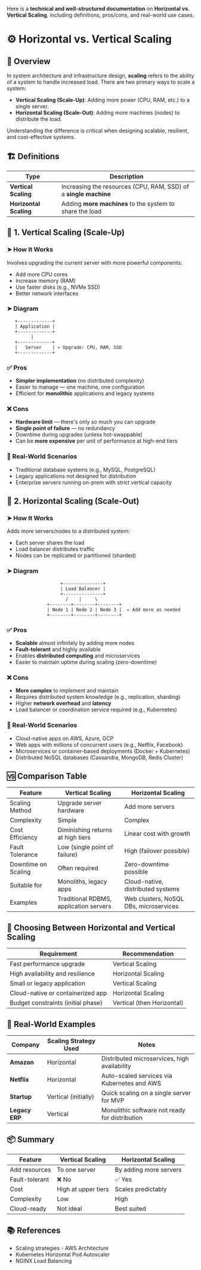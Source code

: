Here is a **technical and well-structured documentation** on **Horizontal vs. Vertical Scaling**, including definitions, pros/cons, and real-world use cases.

# ⚙️ Horizontal vs. Vertical Scaling

## 📘 Overview

In system architecture and infrastructure design, **scaling** refers to the ability of a system to handle increased load. There are two primary ways to scale a system:

- **Vertical Scaling (Scale-Up)**: Adding more power (CPU, RAM, etc.) to a single server.
- **Horizontal Scaling (Scale-Out)**: Adding more machines (nodes) to distribute the load.

Understanding the difference is critical when designing scalable, resilient, and cost-effective systems.

## 🏗️ Definitions

| **Type** | **Description** |
| --- | --- |
| **Vertical Scaling** | Increasing the resources (CPU, RAM, SSD) of a **single machine** |
| **Horizontal Scaling** | Adding **more machines** to the system to share the load |

## 🧱 1. Vertical Scaling (Scale-Up)

### ➤ How It Works

Involves upgrading the current server with more powerful components:

- Add more CPU cores
- Increase memory (RAM)
- Use faster disks (e.g., NVMe SSD)
- Better network interfaces

### ➤ Diagram

```pgsql
   +-------------+
   | Application |
   +-------------+
         |
   +-------------+
   |   Server    | ← Upgrade: CPU, RAM, SSD
   +-------------+

```

### ✅ Pros

- **Simpler implementation** (no distributed complexity)
- Easier to manage — one machine, one configuration
- Efficient for **monolithic** applications and legacy systems

### ❌ Cons

- **Hardware limit** — there's only so much you can upgrade
- **Single point of failure** — no redundancy
- Downtime during upgrades (unless hot-swappable)
- Can be **more expensive** per unit of performance at high-end tiers

### 🎯 Real-World Scenarios

- Traditional database systems (e.g., MySQL, PostgreSQL)
- Legacy applications not designed for distribution
- Enterprise servers running on-prem with strict vertical capacity

## 🧩 2. Horizontal Scaling (Scale-Out)

### ➤ How It Works

Adds more servers/nodes to a distributed system:

- Each server shares the load
- Load balancer distributes traffic
- Nodes can be replicated or partitioned (sharded)

### ➤ Diagram

```pgsql
                    +---------------+
                    | Load Balancer |
                    +---------------+
                      /    |     \
               +--------+--------+--------+
               | Node 1 | Node 2 | Node 3 |  ← Add more as needed
               +--------+--------+--------+

```

### ✅ Pros

- **Scalable** almost infinitely by adding more nodes
- **Fault-tolerant** and highly available
- Enables **distributed computing** and microservices
- Easier to maintain uptime during scaling (zero-downtime)

### ❌ Cons

- **More complex** to implement and maintain
- Requires distributed system knowledge (e.g., replication, sharding)
- Higher **network overhead** and **latency**
- Load balancer or coordination service required (e.g., Kubernetes)

### 🎯 Real-World Scenarios

- Cloud-native apps on AWS, Azure, GCP
- Web apps with millions of concurrent users (e.g., Netflix, Facebook)
- Microservices or container-based deployments (Docker + Kubernetes)
- Distributed NoSQL databases (Cassandra, MongoDB, Redis Cluster)

## 🆚 Comparison Table

| **Feature** | **Vertical Scaling** | **Horizontal Scaling** |
| --- | --- | --- |
| Scaling Method | Upgrade server hardware | Add more servers |
| Complexity | Simple | Complex |
| Cost Efficiency | Diminishing returns at high tiers | Linear cost with growth |
| Fault Tolerance | Low (single point of failure) | High (failover possible) |
| Downtime on Scaling | Often required | Zero-downtime possible |
| Suitable for | Monoliths, legacy apps | Cloud-native, distributed systems |
| Examples | Traditional RDBMS, application servers | Web clusters, NoSQL DBs, microservices |

## 📌 Choosing Between Horizontal and Vertical Scaling

| **Requirement** | **Recommendation** |
| --- | --- |
| Fast performance upgrade | Vertical Scaling |
| High availability and resilience | Horizontal Scaling |
| Small or legacy application | Vertical Scaling |
| Cloud-native or containerized app | Horizontal Scaling |
| Budget constraints (initial phase) | Vertical (then Horizontal) |

## 🧠 Real-World Examples

| **Company** | **Scaling Strategy Used** | **Notes** |
| --- | --- | --- |
| **Amazon** | Horizontal | Distributed microservices, high availability |
| **Netflix** | Horizontal | Auto-scaled services via Kubernetes and AWS |
| **Startup** | Vertical (initially) | Quick scaling on a single server for MVP |
| **Legacy ERP** | Vertical | Monolithic software not ready for distribution |

## 📦 Summary

| **Feature** | **Vertical Scaling** | **Horizontal Scaling** |
| --- | --- | --- |
| Add resources | To one server | By adding more servers |
| Fault-tolerant | ❌ No | ✅ Yes |
| Cost | High at upper tiers | Scales predictably |
| Complexity | Low | High |
| Cloud-ready | Not ideal | Best suited |

## 📚 References

- Scaling strategies - AWS Architecture
- Kubernetes Horizontal Pod Autoscaler
- NGINX Load Balancing
